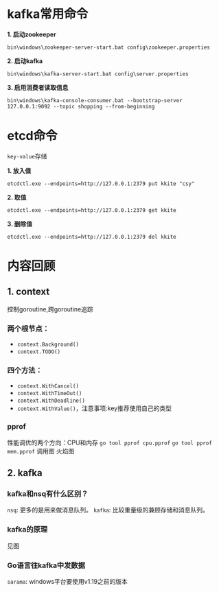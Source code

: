 # kafka常用命令

**1. 启动zookeeper**
```
bin\windows\zookeeper-server-start.bat config\zookeeper.properties
```

**2. 启动kafka**
```
bin\windows\kafka-server-start.bat config\server.properties
```

**3. 启用消费者读取信息**
```
bin\windows\kafka-console-consumer.bat --bootstrap-server 127.0.0.1:9092 --topic shopping --from-beginning
```

# etcd命令
`key-value`存储

**1. 放入值**
```
etcdctl.exe --endpoints=http://127.0.0.1:2379 put kkite "csy"
```

**2. 取值**
```
etcdctl.exe --endpoints=http://127.0.0.1:2379 get kkite
```

**3. 删除值**
```
etcdctl.exe --endpoints=http://127.0.0.1:2379 del kkite
```

# 内容回顾

## 1. context

控制goroutine,跨goroutine追踪
### 两个根节点：

- `context.Background()` 
- `context.TODO()`

### 四个方法：
- `context.WithCancel()`
- `context.WithTimeOut()`
- `context.WithDeadline()`
- `context.WithValue()`，注意事项:key推荐使用自己的类型

### pprof
性能调优的两个方向：CPU和内存
`go tool pprof cpu.pprof`
`go tool pprof mem.pprof`
调用图
火焰图

## 2. kafka

### kafka和nsq有什么区别？

`nsq`: 更多的是用来做消息队列。
`kafka`: 比较重量级的兼顾存储和消息队列。

### kafka的原理

见图

### Go语言往kafka中发数据

`sarama`:
windows平台要使用v1.19之前的版本
